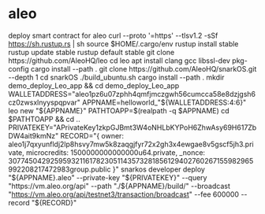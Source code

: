# aleo
deploy smart contract for aleo
curl --proto '=https' --tlsv1.2 -sSf https://sh.rustup.rs | sh
source $HOME/.cargo/env
rustup install stable
rustup update stable
rustup default stable
git clone https://github.com/AleoHQ/leo
cd leo
apt install clang gcc libssl-dev pkg-config
cargo install --path .
git clone https://github.com/AleoHQ/snarkOS.git --depth 1
cd snarkOS
./build_ubuntu.sh
cargo install --path .
mkdir demo_deploy_Leo_app && cd demo_deploy_Leo_app
WALLETADDRESS="aleo1pz6u07zphh4qmfjmczgwh56cumcca58e8dzjgsh6cz0zwsxlnyyspqpvar"
APPNAME=helloworld_"${WALLETADDRESS:4:6}"
leo new "${APPNAME}"
PATHTOAPP=$(realpath -q $APPNAME)
cd $PATHTOAPP && cd ..
PRIVATEKEY="APrivateKey1zkpGJBmt3W4oNHLbKYPoH6ZhwAsy69H617ZbDW4ait9kmNz"
RECORD="{
  owner: aleo1j7qxyunfldj2lp8hsvy7mw5k8zaqgjfyr72x2gh3x4ewgae8v5gscf5jh3.private,
  microcredits: 1500000000000000u64.private,
  _nonce: 3077450429259593211617823051143573281856129402760267155982965992208217472983group.public
}"
snarkos developer deploy "${APPNAME}.aleo" --private-key "${PRIVATEKEY}" --query "https://vm.aleo.org/api" --path "./${APPNAME}/build/" --broadcast "https://vm.aleo.org/api/testnet3/transaction/broadcast" --fee 600000 --record "${RECORD}"
